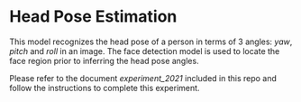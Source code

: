 # Head Pose Estimation
This model recognizes the head pose of a person in terms of 3 angles: *yaw*, *pitch* and *roll* in an image. The face detection model is used to locate the face region prior to inferring the head pose angles.

Please refer to the document *experiment_2021* included in this repo and follow the instructions to complete this experiment.

  













